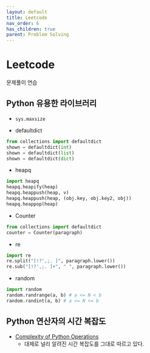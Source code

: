 ```yaml
---
layout: default
title: Leetcode
nav_order: 6
has_children: true
parent: Problem Solving
---
```


# Leetcode

문제풀이 연습

## Python 유용한 라이브러리

- ```sys.maxsize```

- defaultdict

```python
from collections import defaultdict
shown = defaultdict(int)
shown = defaultdict(list)
shown = defaultdict(dict)
```

- heapq

```python
import heapq
heapq.heapify(heap)
heapq.heappush(heap, v)
heapq.heappush(heap, (obj.key, obj.key2, obj))
heapq.heappop(heap)
```

- Counter

```python
from collections import defaultdict
counter = Counter(paragraph)
```

- re

```python
import re
re.split("[!?',;. ]", paragraph.lower())
re.sub("[!?',;. ]+", " ", paragraph.lower())
```

- random

```python
import random
random.randrange(a, b) # a <= N < b
random.randint(a, b) # a <= N <= b
```

## Python 연산자의 시간 복잡도

- [Complexity of Python Operations](https://www.ics.uci.edu/~pattis/ICS-33/lectures/complexitypython.txt)
  - 대체로 널리 알려진 시간 복잡도를 그대로 따르고 있다.
